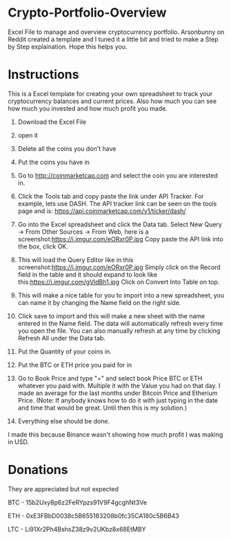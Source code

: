 # Crypto-Portfolio-Overview

Excel File to manage and overview cryptocurrency portfolio. Arsonbunny on Reddit created a template and I tuned it a little bit and tried to make a Step by Step explaination. Hope this helps you.  

<h1>Instructions</h1>

This is a Excel template for creating your own spreadsheet to track your cryptocurrency balances and current prices. Also how much you can see how much you invested and how much profit you made.

1. Download the Excel File

2. open it

3. Delete all the coins you don't have

4. Put the coins you have in

5. Go to http://coinmarketcap.com and select the coin you are interested in.

6. Click the Tools tab and copy paste the link under API Tracker. For example, lets use DASH. The API tracker link can be seen on the tools page and is: https://api.coinmarketcap.com/v1/ticker/dash/

7. Go into the Excel spreadsheet and click the Data tab. Select New Query -> From Other Sources -> From Web, here is a screenshot:https://i.imgur.com/eORxr0P.jpg  Copy paste the API link into the box, click OK.

8. This will load the Query Editor like in this screenshot:https://i.imgur.com/eORxr0P.jpg Simply click on the Record field in the table and it should expand to look like this:https://i.imgur.com/gVldBh1.jpg Click on Convert Into Table on top.

9. This will make a nice table for you to import into a new spreadsheet, you can name it by changing the Name field on the right side.

10. Click save to import and this will make a new sheet with the name entered in the Name field. The data will automatically refresh every time you open the file. You can also manually refresh at any time by clicking Refresh All under the Data tab.

11. Put the Quantity of your coins in.

12. Put the BTC or ETH price you paid for in

13. Go to Book Price and type "=" and select book Price BTC or ETH whatever you paid with. Multiple it with the Value you had on that day. I made an average for the last months under Bitcoin Price and Etherium Price. 
(Note: If anybody knows how to do it with just typing in the date and time that would be great. Until then this is my solution.)

14. Everything else should be done. 

I made this because Binance wasn't showing how much profit I was making in USD. 


<h1>Donations</h1>

They are appreciated but not expected

BTC - 15b2Uxy8p6z2FeRYpzs91V9F4gcghNt3Ve

ETH - 0xE3FBbD0038c5B655183208b0fc35CA180c5B6B43

LTC - Li91Xr2Ph4BshsZ38z9v2UKbz8x68EtMBY
